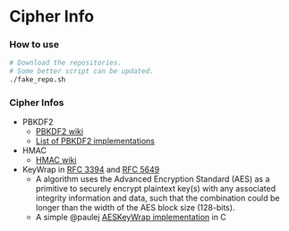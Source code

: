 # Cipher Info

### How to use
```sh
# Download the repositories.
# Some better script can be updated.
./fake_repo.sh
```

### Cipher Infos
+ PBKDF2
  * [PBKDF2 wiki](https://en.wikipedia.org/wiki/PBKDF2)
  * [List of PBKDF2 implementations](https://en.wikipedia.org/wiki/List_of_PBKDF2_implementations)
+ HMAC
  * [HMAC wiki](https://en.wikipedia.org/wiki/HMAC)
+ KeyWrap in [RFC 3394](https://tools.ietf.org/html/rfc3394) and [RFC 5649](https://tools.ietf.org/html/rfc3394)
  * A algorithm uses the Advanced Encryption Standard (AES) as a primitive to securely encrypt plaintext key(s) with any associated integrity information and data, such that the combination could be longer than the width of the AES block size (128-bits).
  * A simple @paulej [AESKeyWrap implementation](https://github.com/paulej/AESKeyWrap) in C
